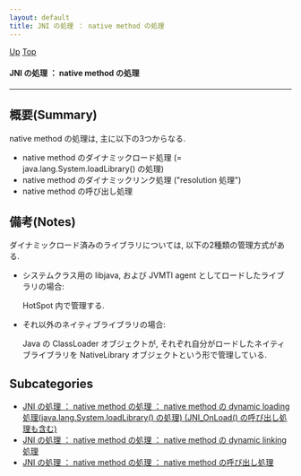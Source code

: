 ```yaml
---
layout: default
title: JNI の処理 ： native method の処理
---
```

[Up](noTiWFvTIw.html) [Top](../index.html)

#### JNI の処理 ： native method の処理

--- 
## 概要(Summary)
native method の処理は, 主に以下の3つからなる.

  * native method のダイナミックロード処理 (= java.lang.System.loadLibrary() の処理)
  * native method のダイナミックリンク処理 ("resolution 処理")
  * native method の呼び出し処理

## 備考(Notes)
ダイナミックロード済みのライブラリについては, 以下の2種類の管理方式がある.

* システムクラス用の libjava, および JVMTI agent としてロードしたライブラリの場合:

  HotSpot 内で管理する.

* それ以外のネイティブライブラリの場合:

  Java の ClassLoader オブジェクトが, それぞれ自分がロードしたネイティブライブラリを
  NativeLibrary オブジェクトという形で管理している.




## Subcategories
* [JNI の処理 ： native method の処理 ： native method の dynamic loading 処理(java.lang.System.loadLibrary() の処理) (JNI_OnLoad() の呼び出し処理も含む)](nobPjIPPvn.html)
* [JNI の処理 ： native method の処理 ： native method の dynamic linking 処理  ](no3059oyc.html)
* [JNI の処理 ： native method の処理 ： native method の呼び出し処理](noF_QFKdsW.html)



